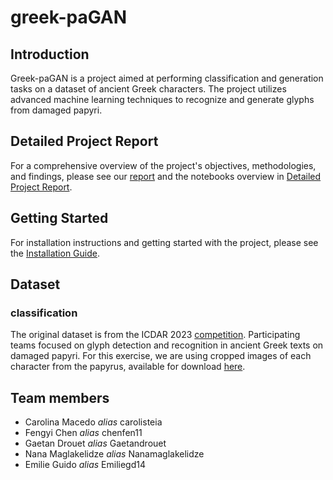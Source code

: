 # greek-paGAN

## Introduction
Greek-paGAN is a project aimed at performing classification and generation tasks on a dataset of ancient Greek characters. The project utilizes advanced machine learning techniques to recognize and generate glyphs from damaged papyri.


## Detailed Project Report
For a comprehensive overview of the project's objectives, methodologies, and findings, please see our [report](./reports) and the notebooks overview in [Detailed Project Report](./notebooks/DETAILED_PROJECT_REPORT.md).

## Getting Started
For installation instructions and getting started with the project, please see the [Installation Guide](./INSTALL.md).

## Dataset
### classification
The original dataset is from the ICDAR 2023 [competition](https://lme.tf.fau.de/competitions/2023-competition-on-detection-and-recognition-of-greek-letters-on-papyri/). Participating teams focused on glyph detection and recognition in ancient Greek texts on damaged papyri. For this exercise, we are using cropped images of each character from the papyrus, available for download [here](https://www.dropbox.com/scl/fo/xmzzg3rks3f9xf0s5i4bz/ABAEORqLtKzgfCxIqjGahPg?rlkey=mtr91csjom9h1274ppeem2gss&st=igv0rka5&dl=0).


## Team members
- Carolina Macedo *alias* carolisteia
- Fengyi Chen *alias* chenfen11
- Gaetan Drouet *alias* Gaetandrouet
- Nana Maglakelidze *alias* Nanamaglakelidze
- Emilie Guido *alias* Emiliegd14
